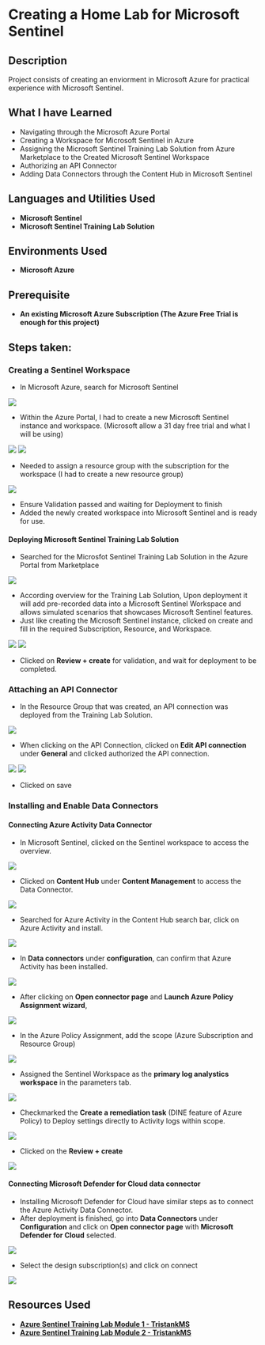 <h1>Creating a Home Lab for Microsoft Sentinel</h1>


<h2>Description</h2>
Project consists of creating an enviorment in Microsoft Azure for practical experience with Microsoft Sentinel.
<br />

<h2>What I have Learned</h2>

- Navigating through the Microsoft Azure Portal
- Creating a Workspace for Microsoft Sentinel in Azure
- Assigning the Microsoft Sentinel Training Lab Solution from Azure Marketplace to the Created Microsoft Sentinel Workspace
- Authorizing an API Connector 
- Adding Data Connectors through the Content Hub in Microsoft Sentinel

<h2>Languages and Utilities Used</h2>

- <b>Microsoft Sentinel</b>
- <b>Microsoft Sentinel Training Lab Solution </b>

<h2>Environments Used </h2>

- <b>Microsoft Azure</b>

<h2>Prerequisite</h2>

- <b>An existing Microsoft Azure Subscription (The Azure Free Trial is enough for this project)</b>

<h2>Steps taken:</h2>

<h3>Creating a Sentinel Workspace</h3>

- In Microsoft Azure, search for Microsoft Sentinel
<img src='https://i.imgur.com/UPuQDKV.png'>
  
- Within the Azure Portal, I had to create a new Microsoft Sentinel instance and workspace. (Microsoft allow a 31 day free trial and what I will be using)
<img src='https://i.imgur.com/nQcouxw.png'>
<img src='https://i.imgur.com/z0r9pTT.png'>

- Needed to assign a resource group with the subscription for the workspace (I had to create a new resource group)
<img src='https://i.imgur.com/3SomKpt.png'>
  
- Ensure Validation passed and waiting for Deployment to finish
- Added the newly created workspace into Microsoft Sentinel and is ready for use.

<h4>Deploying Microsoft Sentinel Training Lab Solution</h4>

- Searched for the Microsfot Sentinel Training Lab Solution in the Azure Portal from Marketplace
<img src='https://i.imgur.com/ggnfwBV.png'>

- According overview for the Training Lab Solution, Upon deployment it will add pre-recorded data into a Microsoft Sentinel Workspace and allows simulated scenarios that showcases Microsoft Sentinel features.
- Just like creating the Microsoft Sentinel instance, clicked on create and fill in the required Subscription, Resource, and Workspace.
<img src='https://i.imgur.com/PNOBX3p.png'>
<img src='https://i.imgur.com/kN2CA06.png'>

- Clicked on <b>Review + create</b> for validation, and wait for deployment to be completed.

<h3>Attaching an API Connector</h3>

- In the Resource Group that was created, an API connection was deployed from the Training Lab Solution.
<img src='https://i.imgur.com/V7BGzxh.png'>

- When clicking on the API Connection, clicked on <b>Edit API connection</b> under <b>General</b> and clicked authorized the API connection.
<img src='https://i.imgur.com/R5xDwny.png'>
<img src='https://i.imgur.com/wZUwSAI.png'>

- Clicked on save 

<h3>Installing and Enable Data Connectors</h3>

<h4>Connecting Azure Activity Data Connector</h4>

- In Microsoft Sentinel, clicked on the Sentinel workspace to access the overview.
<img src='https://i.imgur.com/QJra9w6.png'>

- Clicked on <b>Content Hub</b> under <b>Content Management</b> to access the Data Connector.
<img src='https://i.imgur.com/q8CXa4t.png'>

- Searched for Azure Activity in the Content Hub search bar, click on Azure Activity and install.
<img src='https://i.imgur.com/mJ033N0.png'>

- In <b>Data connectors</b> under <b>configuration</b>, can confirm that Azure Activity has been installed.
<img src='https://i.imgur.com/gP1vRgX.png'>

- After clicking on <b>Open connector page</b> and <b>Launch Azure Policy Assignment wizard</b>, 
<img src='https://i.imgur.com/fS2d77F.png'>

- In the Azure Policy Assignment, add the scope (Azure Subscription and Resource Group)
<img src='https://i.imgur.com/KuoveNR.png'>

- Assigned the Sentinel Workspace as the <b>primary log analystics workspace</b> in the parameters tab.
<img src='https://i.imgur.com/arIwi9b.png'>

- Checkmarked the <b>Create a remediation task</b> (DINE feature of Azure Policy) to Deploy settings directly to Activity logs within scope.
<img src='https://i.imgur.com/mY25ynB.png'>

- Clicked on the <b>Review + create</b>
<img src='https://i.imgur.com/oEDNTrf.png'>

<h4>Connecting Microsoft Defender for Cloud data connector</h4>

- Installing Microsoft Defender for Cloud have similar steps as to connect the Azure Activity Data Connector.
- After deployment is finished, go into <b>Data Connectors</b> under <b>Configuration</b> and click on <b>Open connector page</b> with <b>Microsoft Defender for Cloud</b> selected.
<img src='https://i.imgur.com/xBWNidK.png'>

- Select the design subscription(s) and click on connect
<img src='https://i.imgur.com/Mygawj9.png'>

<h2>Resources Used</h2>

- <b><a href='https://github.com/Azure/Azure-Sentinel/blob/master/Solutions/Training/Azure-Sentinel-Training-Lab/Modules/Module-1-Setting-up-the-environment.md'>Azure Sentinel Training Lab Module 1 - TristankMS</a></b>
- <b><a href='https://github.com/Azure/Azure-Sentinel/blob/master/Solutions/Training/Azure-Sentinel-Training-Lab/Modules/Module-2-Data-Connectors.md'>Azure Sentinel Training Lab Module 2 - TristankMS</a></b>

<!--
 ```diff
- text in red
+ text in green
! text in orange
# text in gray
@@ text in purple (and bold)@@
```
